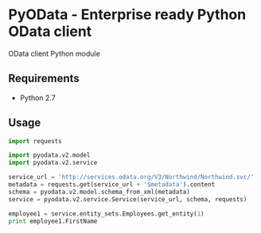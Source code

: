 # PyOData - Enterprise ready Python OData client

OData client Python module

## Requirements

- Python 2.7

## Usage

```python
import requests

import pyodata.v2.model
import pyodata.v2.service

service_url = 'http://services.odata.org/V3/Northwind/Northwind.svc/'
metadata = requests.get(service_url + '$metadata').content
schema = pyodata.v2.model.schema_from_xml(metadata)
service = pyodata.v2.service.Service(service_url, schema, requests)

employee1 = service.entity_sets.Employees.get_entity(1)
print employee1.FirstName
```
